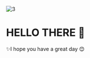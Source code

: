 ![3](https://user-images.githubusercontent.com/119350171/210096582-3902c26d-ffed-4ffc-8aed-8d2954a7b0c4.jpg)
# HELLO THERE 👋
✨I hope you have a great day 😊

<!--
**Elza-Morgan/Elza-Morgan** is a ✨ _special_ ✨ repository because its `README.md` (this file) appears on your GitHub profile.

Here are some ideas to get you started:

- 🔭 I’m currently working on ...
- 🌱 I’m currently learning ...
- 👯 I’m looking to collaborate on ...
- 🤔 I’m looking for help with ...
- 💬 Ask me about ...
- 📫 How to reach me: ...
- 😄 Pronouns: ...
- ⚡ Fun fact: ...
-->
